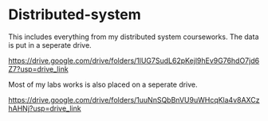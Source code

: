 # Distributed-system

This includes everything from my distributed system courseworks. The data is put in a seperate drive. 

https://drive.google.com/drive/folders/1lUG7SudL62pKejl9hEv9G76hdO7jd6Z7?usp=drive_link

Most of my labs works is also placed on a seperate drive.

https://drive.google.com/drive/folders/1uuNnSQbBnVU9uWHcqKla4v8AXCzhAHNj?usp=drive_link
